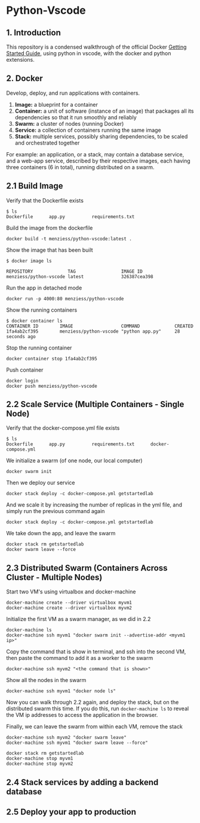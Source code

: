# Python-Vscode

## 1. Introduction

This repository is a condensed walkthrough of the official Docker [Getting Started Guide](https://docs.docker.com/get-started/), using python in vscode, with the docker and python extensions.

## 2. Docker

Develop, deploy, and run applications with containers.

1. **Image:** a blueprint for a container
1. **Container:** a unit of software (instance of an image) that packages all its dependencies so that it run smoothly and reliably
1. **Swarm:** a cluster of nodes (running Docker)
1. **Service:** a collection of containers running the same image
1. **Stack:** multiple services, possibly sharing dependencies, to be scaled and orchestrated together

For example: an application, or a stack, may contain a database service, and a web-app service, described by their respective images, each having three containers (6 in total), running distributed on a swarm.

## 2.1 Build Image

Verify that the Dockerfile exists

    $ ls
    Dockerfile		app.py			requirements.txt

Build the image from the dockerfile

    docker build -t menziess/python-vscode:latest .

Show the image that has been built

    $ docker image ls

    REPOSITORY             TAG                 IMAGE ID
    menziess/python-vscode latest              326387cea398

Run the app in detached mode

    docker run -p 4000:80 menziess/python-vscode

Show the running containers

    $ docker container ls
    CONTAINER ID        IMAGE                  COMMAND             CREATED
    1fa4ab2cf395        menziess/python-vscode "python app.py"     28 seconds ago

Stop the running container

    docker container stop 1fa4ab2cf395

Push container

    docker login
    docker push menziess/python-vscode

## 2.2 Scale Service (Multiple Containers - Single Node)

Verify that the docker-compose.yml file exists

    $ ls
    Dockerfile		app.py			requirements.txt      docker-compose.yml

We initialize a swarm (of one node, our local computer)

    docker swarm init

Then we deploy our service

    docker stack deploy -c docker-compose.yml getstartedlab

And we scale it by increasing the number of replicas in the yml file, and simply run the previous command again

    docker stack deploy -c docker-compose.yml getstartedlab

We take down the app, and leave the swarm

    docker stack rm getstartedlab
    docker swarm leave --force

## 2.3 Distributed Swarm (Containers Across Cluster - Multiple Nodes)

Start two VM's using virtualbox and docker-machine

    docker-machine create --driver virtualbox myvm1
    docker-machine create --driver virtualbox myvm2

Initialize the first VM as a swarm manager, as we did in 2.2

    docker-machine ls
    docker-machine ssh myvm1 "docker swarm init --advertise-addr <myvm1 ip>"

Copy the command that is show in terminal, and ssh into the second VM, then paste the command to add it as a worker to the swarm

    docker-machine ssh myvm2 "<the command that is shown>"

Show all the nodes in the swarm

    docker-machine ssh myvm1 "docker node ls"

Now you can walk through 2.2 again, and deploy the stack, but on the distributed swarm this time. If you do this, run `docker-machine ls` to reveal the VM ip addresses to access the application in the browser.

Finally, we can leave the swarm from within each VM, remove the stack

    docker-machine ssh myvm2 "docker swarm leave"
    docker-machine ssh myvm1 "docker swarm leave --force"

    docker stack rm getstartedlab
    docker-machine stop myvm1
    docker-machine stop myvm2

## 2.4 Stack services by adding a backend database



## 2.5 Deploy your app to production
